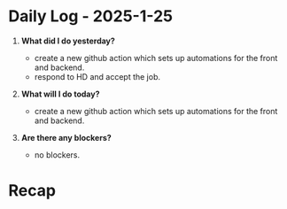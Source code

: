 # Daily Log - 2025-1-25

1. **What did I do yesterday?**

   - create a new github action which sets up automations for the front and backend.
   - respond to HD and accept the job. 

2. **What will I do today?**

   - create a new github action which sets up automations for the front and backend.

3. **Are there any blockers?**

   - no blockers.

# Recap